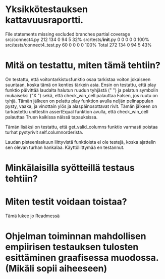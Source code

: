 

# Yksikkötestauksen kattavuusraportti.

File 	                    statements 	missing 	excluded 	branches 	partial 	coverage
src/connect4.py 	        212 	    134 	    0 	        94 	        5 	        32%
src/tests/__init__.py 	    0 	        0 	        0 	        0 	        0 	        100%
src/tests/connect4_test.py 	60 	        0 	        0 	        0 	        0 	        100%
Total 	                    272 	    134 	    0 	        94 	        5 	        43%

#  Mitä on testattu, miten tämä tehtiin?

On testattu, että voitontarkistusfunktio osaa tarkistaa voiton jokaiseen suuntaan, koska tämä on kenties tärkein asia. Ensin on testattu, että play funktio päivittää laudalta halutun ruudun tyhjästä ("  ") ja pelatun symbolin mukaiseksi ("X ") sekä, että check_win_cell palauttaa Falsen, jos ruutu on tyhjä. Tämän jälkeen on pelattu play funktion avulla neljän pelinappulan pysty, vaaka, ja vinottain ylös ja alaspäinosottavat rivit. Tämän jälkeen on tarkastettu unittestin assertEqual funktion avulla, että check_win_cell palauttaa Truen kaikissa näissä tapauksissa. 

Tämän lisäksi on testattu, että get_valid_columns funktio varmasti poistaa turhat pystyrivit self.columnorderista.

Laudan pisteenlaskuun liittyvistä funktioista ei ole testejä, koska ajattelin sen olevan turhan hankalaa. Käyttöliittymää en testannut.

# Minkälaisilla syötteillä testaus tehtiin?


# Miten testit voidaan toistaa?

Tämä lukee jo Readmessä

# Ohjelman toiminnan mahdollisen empiirisen testauksen tulosten esittäminen graafisessa muodossa. (Mikäli sopii aiheeseen)

